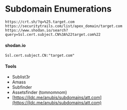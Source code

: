 # Subdomain Enumerations

```
https://crt.sh/?q=%25.target.com
https://securitytrails.com/list/apex_domain/target.com
https://www.shodan.io/search?query=Ssl.cert.subject.CN%3A%22target.com%22

```

#### shodan.io 
```
Ssl.cert.subject.CN:"target.com"
```

#### Tools
 
* Sublist3r
* Amass
* Subfinder
* Assetsfinder (tomnomnom)
* [https://jldc.me/anubis/subdomains/att.com](https://jldc.me/anubis/subdomains/att.com)



